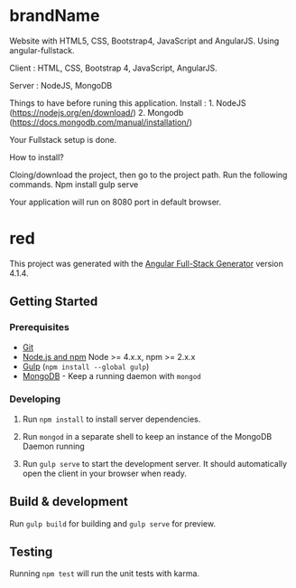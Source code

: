 # brandName
Website with HTML5, CSS, Bootstrap4, JavaScript and AngularJS. Using angular-fullstack.

Client :
    HTML, CSS, Bootstrap 4, JavaScript, AngularJS.

Server :
    NodeJS, MongoDB

Things to have before runing this application.
  Install :
              1. NodeJS (https://nodejs.org/en/download/)
              2. Mongodb (https://docs.mongodb.com/manual/installation/)

Your Fullstack setup is done.

How to install?

  Cloing/download the project, then go to the project path. Run the following commands.
  Npm install
  gulp serve

Your application will run on 8080 port in default browser.
# red

This project was generated with the [Angular Full-Stack Generator](https://github.com/DaftMonk/generator-angular-fullstack) version 4.1.4.

## Getting Started

### Prerequisites

- [Git](https://git-scm.com/)
- [Node.js and npm](nodejs.org) Node >= 4.x.x, npm >= 2.x.x
- [Gulp](http://gulpjs.com/) (`npm install --global gulp`)
- [MongoDB](https://www.mongodb.org/) - Keep a running daemon with `mongod`

### Developing

1. Run `npm install` to install server dependencies.

2. Run `mongod` in a separate shell to keep an instance of the MongoDB Daemon running

3. Run `gulp serve` to start the development server. It should automatically open the client in your browser when ready.

## Build & development

Run `gulp build` for building and `gulp serve` for preview.

## Testing

Running `npm test` will run the unit tests with karma.
